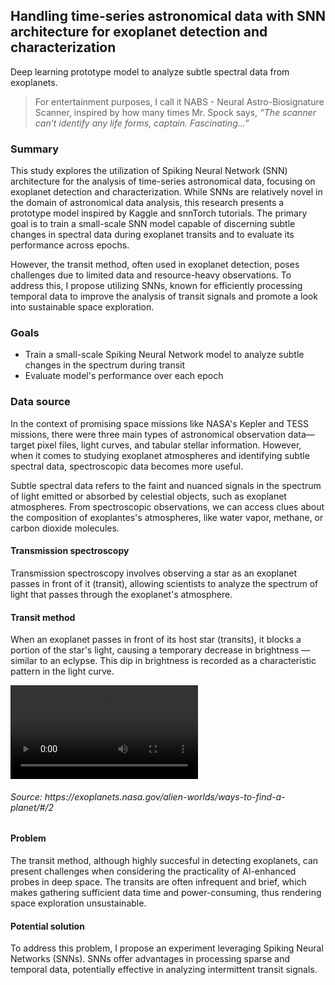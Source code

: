 ## Handling time-series astronomical data with SNN architecture for exoplanet detection and characterization

Deep learning prototype model to analyze subtle spectral data from exoplanets. 

> For entertainment purposes, I call it NABS - Neural Astro-Biosignature Scanner, inspired by how many times Mr. Spock says, _“The scanner can’t identify any life forms, captain. Fascinating...”_


### Summary
This study explores the utilization of Spiking Neural Network (SNN) architecture for the analysis of time-series astronomical data, focusing on exoplanet detection and characterization. While SNNs are relatively novel in the domain of astronomical data analysis, this research presents a prototype model inspired by Kaggle and snnTorch tutorials. The primary goal is to train a small-scale SNN model capable of discerning subtle changes in spectral data during exoplanet transits and to evaluate its performance across epochs. 

However, the transit method, often used in exoplanet detection, poses challenges due to limited data and resource-heavy observations. To address this, I propose utilizing SNNs, known for efficiently processing temporal data to improve the analysis of transit signals and promote a look into sustainable space exploration.

### Goals
- Train a small-scale Spiking Neural Network model to analyze subtle changes in the spectrum during transit
- Evaluate model's performance over each epoch

### Data source 

In the context of promising space missions like NASA's Kepler and TESS missions, there were three main types of astronomical observation data—target pixel files, light curves, and tabular stellar information. However, when it comes to studying exoplanet atmospheres and identifying subtle spectral data, spectroscopic data becomes more useful.

Subtle spectral data refers to the faint and nuanced signals in the spectrum of light emitted or absorbed by celestial objects, such as exoplanet atmospheres. From spectroscopic observations, we can access clues about the composition of exoplantes's atmospheres, like water vapor, methane, or carbon dioxide molecules.

#### Transmission spectroscopy
Transmission spectroscopy involves observing a star as an exoplanet passes in front of it (transit), allowing scientists to analyze the spectrum of light that passes through the exoplanet's atmosphere. 

#### Transit method

When an exoplanet passes in front of its host star (transits), it blocks a portion of the star's light, causing a temporary decrease in brightness — similar to an eclypse. This dip in brightness is recorded as a characteristic pattern in the light curve.

<video src="https://github.com/peppermintbird/nabs-prototype/assets/148541376/4708d5fb-552c-4296-9e24-22e82cf3accb">
</video>
<h6>Source: https://exoplanets.nasa.gov/alien-worlds/ways-to-find-a-planet/#/2</h6>


#### Problem
The transit method, although highly succesful in detecting exoplanets, can present challenges when considering the practicality of AI-enhanced probes in deep space. The transits are often infrequent and brief, which makes gathering sufficient data time and power-consuming, thus rendering space exploration unsustainable.

#### Potential solution
To address this problem, I propose an experiment leveraging Spiking Neural Networks (SNNs). SNNs offer advantages in processing sparse and temporal data, potentially effective in analyzing intermittent transit signals. 














